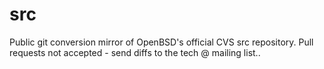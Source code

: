 # src
Public git conversion mirror of OpenBSD's official CVS src repository. Pull requests not accepted - send diffs to the tech @ mailing list..
